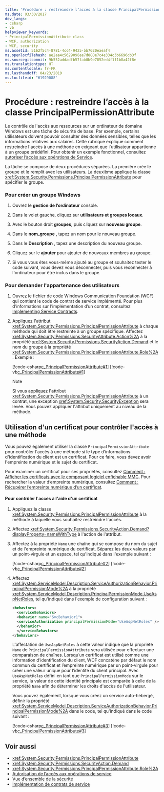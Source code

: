 ```yaml
---
title: 'Procédure : restreindre l’accès à la classe PrincipalPermissionAttribute'
ms.date: 03/30/2017
dev_langs:
- csharp
- vb
helpviewer_keywords:
- PrincipalPermissionAttribute class
- WCF, authorization
- WCF, security
ms.assetid: 5162f5c4-8781-4cc4-9425-bb7620eaeaf4
ms.openlocfilehash: ae2aa4c5629096ee7d888e7c4e334c3b6696db3f
ms.sourcegitcommit: 9b552addadfb57fab0b9e7852ed4f1f1b8a42f8e
ms.translationtype: HT
ms.contentlocale: fr-FR
ms.lasthandoff: 04/23/2019
ms.locfileid: "61929088"
---
```

# <a name="how-to-restrict-access-with-the-principalpermissionattribute-class"></a>Procédure : restreindre l’accès à la classe PrincipalPermissionAttribute
Le contrôle de l'accès aux ressources sur un ordinateur de domaine Windows est une tâche de sécurité de base. Par exemple, certains utilisateurs doivent pouvoir consulter des données sensibles, telles que les informations relatives aux salaires. Cette rubrique explique comment restreindre l'accès à une méthode en exigeant que l'utilisateur appartienne à un groupe prédéfini. Pour obtenir un exemple fonctionnel, consultez [autoriser l’accès aux opérations de Service](../../../docs/framework/wcf/samples/authorizing-access-to-service-operations.md).  
  
 La tâche se compose de deux procédures séparées. La première crée le groupe et le remplit avec les utilisateurs. La deuxième applique la classe <xref:System.Security.Permissions.PrincipalPermissionAttribute> pour spécifier le groupe.  
  
### <a name="to-create-a-windows-group"></a>Pour créer un groupe Windows  
  
1. Ouvrez le **gestion de l’ordinateur** console.  
  
2. Dans le volet gauche, cliquez sur **utilisateurs et groupes locaux**.  
  
3. Avec le bouton droit **groupes**, puis cliquez sur **nouveau groupe**.  
  
4. Dans le **nom_groupe** , tapez un nom pour le nouveau groupe.  
  
5. Dans le **Description** , tapez une description du nouveau groupe.  
  
6. Cliquez sur le **ajouter** pour ajouter de nouveaux membres au groupe.  
  
7. Si vous vous êtes vous-même ajouté au groupe et souhaitez tester le code suivant, vous devez vous déconnecter, puis vous reconnecter à l'ordinateur pour être inclus dans le groupe.  
  
### <a name="to-demand-user-membership"></a>Pour demander l'appartenance des utilisateurs  
  
1. Ouvrez le fichier de code Windows Communication Foundation (WCF) qui contient le code de contrat de service implémenté. Pour plus d’informations sur l’implémentation d’un contrat, consultez [Implementing Service Contracts](../../../docs/framework/wcf/implementing-service-contracts.md).  
  
2. Appliquez l'attribut <xref:System.Security.Permissions.PrincipalPermissionAttribute> à chaque méthode qui doit être restreinte à un groupe spécifique. Affectez <xref:System.Security.Permissions.SecurityAttribute.Action%2A> à la propriété <xref:System.Security.Permissions.SecurityAction.Demand> et le nom du groupe à la propriété <xref:System.Security.Permissions.PrincipalPermissionAttribute.Role%2A>. Exemple :  
  
     [!code-csharp[c_PrincipalPermissionAttribute#1](../../../samples/snippets/csharp/VS_Snippets_CFX/c_principalpermissionattribute/cs/source.cs#1)]
     [!code-vb[c_PrincipalPermissionAttribute#1](../../../samples/snippets/visualbasic/VS_Snippets_CFX/c_principalpermissionattribute/vb/source.vb#1)]  
  
    > [!NOTE]
    >  Si vous appliquez l'attribut <xref:System.Security.Permissions.PrincipalPermissionAttribute> à un contrat, une exception <xref:System.Security.SecurityException> sera levée. Vous pouvez appliquer l'attribut uniquement au niveau de la méthode.  
  
## <a name="using-a-certificate-to-control-access-to-a-method"></a>Utilisation d'un certificat pour contrôler l'accès à une méthode  
 Vous pouvez également utiliser la classe `PrincipalPermissionAttribute` pour contrôler l'accès à une méthode si le type d'informations d'identification du client est un certificat. Pour ce faire, vous devez avoir l'empreinte numérique et le sujet du certificat.  
  
 Pour examiner un certificat pour ses propriétés, consultez [Comment : Afficher les certificats avec le composant logiciel enfichable MMC](../../../docs/framework/wcf/feature-details/how-to-view-certificates-with-the-mmc-snap-in.md). Pour rechercher la valeur d’empreinte numérique, consultez [Comment : Récupérer l’empreinte numérique d’un certificat](../../../docs/framework/wcf/feature-details/how-to-retrieve-the-thumbprint-of-a-certificate.md).  
  
#### <a name="to-control-access-using-a-certificate"></a>Pour contrôler l'accès à l'aide d'un certificat  
  
1. Appliquez la classe <xref:System.Security.Permissions.PrincipalPermissionAttribute> à la méthode à laquelle vous souhaitez restreindre l'accès.  
  
2. Affectez <xref:System.Security.Permissions.SecurityAction.Demand?displayProperty=nameWithType> à l'action de l'attribut.  
  
3. Affectez à la propriété `Name` une chaîne qui se compose du nom du sujet et de l'empreinte numérique du certificat. Séparez les deux valeurs par un point-virgule et un espace, tel qu'indiqué dans l'exemple suivant :  
  
     [!code-csharp[c_PrincipalPermissionAttribute#2](../../../samples/snippets/csharp/VS_Snippets_CFX/c_principalpermissionattribute/cs/source.cs#2)]
     [!code-vb[c_PrincipalPermissionAttribute#2](../../../samples/snippets/visualbasic/VS_Snippets_CFX/c_principalpermissionattribute/vb/source.vb#2)]  
  
4. Affectez <xref:System.ServiceModel.Description.ServiceAuthorizationBehavior.PrincipalPermissionMode%2A> à la propriété <xref:System.ServiceModel.Description.PrincipalPermissionMode.UseAspNetRoles>, tel qu'indiqué dans l'exemple de configuration suivant :  
  
    ```xml  
    <behaviors>  
      <serviceBehaviors>  
      <behavior name="SvcBehavior1">  
      <serviceAuthorization principalPermissionMode="UseAspNetRoles" />  
      </behavior>  
      </serviceBehaviors>  
    </behaviors>  
    ```  
  
     L'affectation de `UseAspNetRoles` à cette valeur indique que la propriété `Name` de `PrincipalPermissionAttribute` sera utilisée pour effectuer une comparaison de chaînes. Lorsqu’un certificat est utilisé comme une information d’identification du client, WCF concatène par défaut le nom commun du certificat et l’empreinte numérique par un point-virgule pour créer une valeur unique pour l’identité du client principal. Avec `UseAspNetRoles` défini en tant que `PrincipalPermissionMode` sur le service, la valeur de cette identité principale est comparée à celle de la propriété `Name` afin de déterminer les droits d'accès de l'utilisateur.  
  
     Vous pouvez également, lorsque vous créez un service auto-hébergé, définir la propriété <xref:System.ServiceModel.Description.ServiceAuthorizationBehavior.PrincipalPermissionMode%2A> dans le code, tel qu'indiqué dans le code suivant :  
  
     [!code-csharp[c_PrincipalPermissionAttribute#3](../../../samples/snippets/csharp/VS_Snippets_CFX/c_principalpermissionattribute/cs/source.cs#3)]
     [!code-vb[c_PrincipalPermissionAttribute#3](../../../samples/snippets/visualbasic/VS_Snippets_CFX/c_principalpermissionattribute/vb/source.vb#3)]  
  
## <a name="see-also"></a>Voir aussi

- <xref:System.Security.Permissions.PrincipalPermissionAttribute>
- <xref:System.Security.Permissions.SecurityAction.Demand>
- <xref:System.Security.Permissions.PrincipalPermissionAttribute.Role%2A>
- [Autorisation de l’accès aux opérations de service](../../../docs/framework/wcf/samples/authorizing-access-to-service-operations.md)
- [Vue d’ensemble de la sécurité](../../../docs/framework/wcf/feature-details/security-overview.md)
- [Implémentation de contrats de service](../../../docs/framework/wcf/implementing-service-contracts.md)
